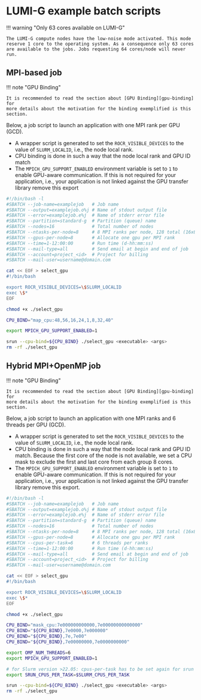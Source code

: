 # LUMI-G example batch scripts

[gpu-binding]: ../../runjobs/scheduled-jobs/distribution-binding.md#gpu-binding

!!! warning "Only 63 cores available on LUMI-G"

    The LUMI-G compute nodes have the low-noise mode activated. This mode
    reserve 1 core to the operating system. As a consequence only 63 cores
    are available to the jobs. Jobs requesting 64 cores/node will never run.

## MPI-based job

!!! note "GPU Binding"

    It is recommended to read the section about [GPU Binding][gpu-binding] for
    more details about the motivation for the binding exemplified is this
    section.

Below, a job script to launch an application with one MPI rank per GPU (GCD). 

- A wrapper script is generated to set the `ROCR_VISIBLE_DEVICES` to the value
  of `SLURM_LOCALID`, i.e., the node local rank.
- CPU binding is done in such a way that the node local rank and GPU ID match
- The `MPICH_GPU_SUPPORT_ENABLED` environment variable is set to `1` to
  enable GPU-aware communication. If this is not required for your application, 
  i.e., your application is not linked against the GPU transfer library remove
  this export

```bash
#!/bin/bash -l
#SBATCH --job-name=examplejob   # Job name
#SBATCH --output=examplejob.o%j # Name of stdout output file
#SBATCH --error=examplejob.e%j  # Name of stderr error file
#SBATCH --partition=standard-g  # Partition (queue) name
#SBATCH --nodes=16              # Total number of nodes 
#SBATCH --ntasks-per-node=8     # 8 MPI ranks per node, 128 total (16x8)
#SBATCH --gpus-per-node=8       # Allocate one gpu per MPI rank
#SBATCH --time=1-12:00:00       # Run time (d-hh:mm:ss)
#SBATCH --mail-type=all         # Send email at begin and end of job
#SBATCH --account=project_<id>  # Project for billing
#SBATCH --mail-user=username@domain.com

cat << EOF > select_gpu
#!/bin/bash

export ROCR_VISIBLE_DEVICES=\$SLURM_LOCALID
exec \$*
EOF

chmod +x ./select_gpu

CPU_BIND="map_cpu:48,56,16,24,1,8,32,40"

export MPICH_GPU_SUPPORT_ENABLED=1

srun --cpu-bind=${CPU_BIND} ./select_gpu <executable> <args>
rm -rf ./select_gpu
```

## Hybrid MPI+OpenMP job

!!! note "GPU Binding"

    It is recommended to read the section about [GPU Binding][gpu-binding] for
    more details about the motivation for the binding exemplified is this
    section.

Below, a job script to launch an application with one MPI ranks and 6 threads
per GPU (GCD).

- A wrapper script is generated to set the `ROCR_VISIBLE_DEVICES` to the value
  of `SLURM_LOCALID`, i.e., the node local rank.
- CPU binding is done in such a way that the node local rank and GPU ID match.
  Because the first core of the node is not available, we set a CPU mask to
  exclude the first and last core from each group 8 cores.
- The `MPICH_GPU_SUPPORT_ENABLED` environment variable is set to `1` to
  enable GPU-aware communication. If this is not required for your application, 
  i.e., your application is not linked against the GPU transfer library remove
  this export.

```bash
#!/bin/bash -l
#SBATCH --job-name=examplejob   # Job name
#SBATCH --output=examplejob.o%j # Name of stdout output file
#SBATCH --error=examplejob.e%j  # Name of stderr error file
#SBATCH --partition=standard-g  # Partition (queue) name
#SBATCH --nodes=16              # Total number of nodes 
#SBATCH --ntasks-per-node=8     # 8 MPI ranks per node, 128 total (16x8)
#SBATCH --gpus-per-node=8       # Allocate one gpu per MPI rank
#SBATCH --cpus-per-task=6       # 6 threads per ranks
#SBATCH --time=1-12:00:00       # Run time (d-hh:mm:ss)
#SBATCH --mail-type=all         # Send email at begin and end of job
#SBATCH --account=project_<id>  # Project for billing
#SBATCH --mail-user=username@domain.com

cat << EOF > select_gpu
#!/bin/bash

export ROCR_VISIBLE_DEVICES=\$SLURM_LOCALID
exec \$*
EOF

chmod +x ./select_gpu

CPU_BIND="mask_cpu:7e000000000000,7e00000000000000"
CPU_BIND="${CPU_BIND},7e0000,7e000000"
CPU_BIND="${CPU_BIND},7e,7e00"
CPU_BIND="${CPU_BIND},7e00000000,7e0000000000"

export OMP_NUM_THREADS=6
export MPICH_GPU_SUPPORT_ENABLED=1

# for Slurm version >22.05: cpus-per-task has to be set again for srun
export SRUN_CPUS_PER_TASK=$SLURM_CPUS_PER_TASK

srun --cpu-bind=${CPU_BIND} ./select_gpu <executable> <args>
rm -rf ./select_gpu
```